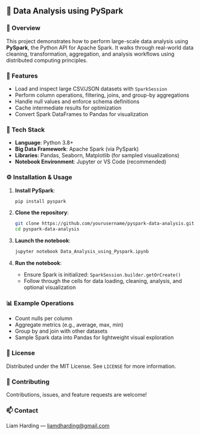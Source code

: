 ## 📁 Data Analysis using PySpark

### 🧠 Overview

This project demonstrates how to perform large-scale data analysis using **PySpark**, the Python API for Apache Spark. It walks through real-world data cleaning, transformation, aggregation, and analysis workflows using distributed computing principles.

### 🚀 Features

- Load and inspect large CSV/JSON datasets with `SparkSession`
- Perform column operations, filtering, joins, and group-by aggregations
- Handle null values and enforce schema definitions
- Cache intermediate results for optimization
- Convert Spark DataFrames to Pandas for visualization

### 🧰 Tech Stack

- **Language**: Python 3.8+
- **Big Data Framework**: Apache Spark (via PySpark)
- **Libraries**: Pandas, Seaborn, Matplotlib (for sampled visualizations)
- **Notebook Environment**: Jupyter or VS Code (recommended)

### ⚙️ Installation & Usage

1. **Install PySpark**:

   ```bash
   pip install pyspark
   ```

2. **Clone the repository**:

   ```bash
   git clone https://github.com/yourusername/pyspark-data-analysis.git
   cd pyspark-data-analysis
   ```

3. **Launch the notebook**:

   ```bash
   jupyter notebook Data_Analysis_using_Pyspark.ipynb
   ```

4. **Run the notebook**:

   - Ensure Spark is initialized: `SparkSession.builder.getOrCreate()`
   - Follow through the cells for data loading, cleaning, analysis, and optional visualization

### 📊 Example Operations

- Count nulls per column
- Aggregate metrics (e.g., average, max, min)
- Group by and join with other datasets
- Sample Spark data into Pandas for lightweight visual exploration

### 📄 License

Distributed under the MIT License. See `LICENSE` for more information.

### 🤝 Contributing

Contributions, issues, and feature requests are welcome!

### 📫 Contact

Liam Harding — [liamdharding@gmail.com](mailto:liamdharding@gmail.com)
